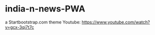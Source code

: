 # india-n-news-PWA

a Startbootstrap.com theme
Youtube: https://www.youtube.com/watch?v=gcx-3qi7t7c
